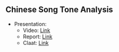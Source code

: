 ## Chinese Song Tone Analysis 
* Presentation: 
  * Video: [Link](https://www.youtube.com/watch?v=V90gL36fzwY&feature=youtu.be)
  * Report: [Link](https://docs.google.com/presentation/d/1fO_fYPO8cIgvywyKeo_X3p1z-JuNghaS7wOpVrhmiog/edit#slide=id.g559a5ae760_1_71)
  * Claat: [Link]()
